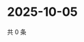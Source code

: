 # 2025-10-05

共 0 条

<!-- BEGIN ZHIHUQUESTIONS -->
<!-- 最后更新时间 Sun Oct 05 2025 06:09:36 GMT+0800 (China Standard Time) -->

<!-- END ZHIHUQUESTIONS -->
